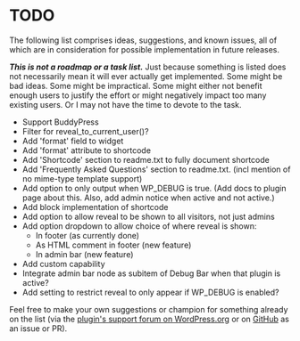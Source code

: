 # TODO

The following list comprises ideas, suggestions, and known issues, all of which are in consideration for possible implementation in future releases.

***This is not a roadmap or a task list.*** Just because something is listed does not necessarily mean it will ever actually get implemented. Some might be bad ideas. Some might be impractical. Some might either not benefit enough users to justify the effort or might negatively impact too many existing users. Or I may not have the time to devote to the task.

* Support BuddyPress
* Filter for reveal_to_current_user()?
* Add 'format' field to widget
* Add 'format' attribute to shortcode
* Add 'Shortcode' section to readme.txt to fully document shortcode
* Add 'Frequently Asked Questions' section to readme.txt. (incl mention of no mime-type template support)
* Add option to only output when WP_DEBUG is true. (Add docs to plugin page about this. Also, add admin notice when active and not active.)
* Add block implementation of shortcode
* Add option to allow reveal to be shown to all visitors, not just admins
* Add option dropdown to allow choice of where reveal is shown:
  * In footer (as currently done)
  * As HTML comment in footer (new feature)
  * In admin bar (new feature)
* Add custom capability
* Integrate admin bar node as subitem of Debug Bar when that plugin is active?
* Add setting to restrict reveal to only appear if WP_DEBUG is enabled?


Feel free to make your own suggestions or champion for something already on the list (via the [plugin's support forum on WordPress.org](https://wordpress.org/support/plugin/reveal-template/) or on [GitHub](https://github.com/coffee2code/reveal-template/) as an issue or PR).